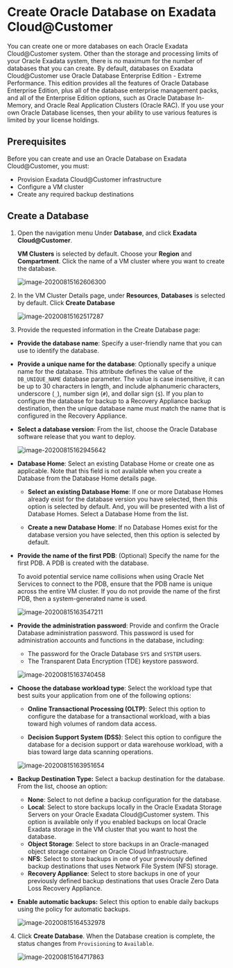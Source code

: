 # Create Oracle Database on Exadata Cloud@Customer

You can create one or more databases on each Oracle Exadata Cloud@Customer system. Other than the storage and processing limits of your Oracle Exadata system, there is no maximum for the number of databases that you can create. By default, databases on Exadata Cloud@Customer use Oracle Database Enterprise Edition - Extreme Performance. This edition provides all the features of Oracle Database Enterprise Edition, plus all of the database enterprise management packs, and all of the Enterprise Edition options, such as Oracle Database In-Memory, and Oracle Real Application Clusters (Oracle RAC). If you use your own Oracle Database licenses, then your ability to use various features is limited by your license holdings.

## Prerequisites

Before you can create and use an Oracle Database on Exadata Cloud@Customer, you must:
- Provision Exadata Cloud@Customer infrastructure
- Configure a VM cluster
- Create any required backup destinations

## Create a Database

1. Open the navigation menu Under **Database**, and click **Exadata Cloud@Customer**.

   **VM Clusters** is selected by default. Choose your **Region** and **Compartment**. Click the name of a VM cluster where you want to create the database.

   ![image-20200815162606300](images/image-20200815162606300.png)

   

2. In the VM Cluster Details page, under **Resources**, **Databases** is selected by default. Click **Create Database**

   ![image-20200815162517287](images/image-20200815162517287.png)

3. Provide the requested information in the Create Database page:

- **Provide the database name**: Specify a user-friendly name that you can use to identify the database. 

- **Provide a unique name for the database**: Optionally specify a unique name for the database. This attribute defines the value of the `DB_UNIQUE_NAME` database parameter. The value is case insensitive, it can be up to 30 characters in length, and include alphanumeric characters, underscore (`_`), number sign (`#`), and dollar sign (`$`). If you plan to configure the database for backup to a Recovery Appliance backup destination, then the unique database name must match the name that is configured in the Recovery Appliance.

- **Select a database version**: From the list, choose the Oracle Database software release that you want to deploy.

  ![image-20200815162945642](images/image-20200815162945642.png)

  

- **Database Home**: Select an existing Database Home or create one as applicable. Note that this field is not available when you create a Database from the Database Home details page.

     - **Select an existing Database Home**: If one or more Database Homes already exist for the database version you have selected, then this option is selected by default. And, you will be presented with a list of Database Homes. Select a Database Home from the list.

     - **Create a new Database Home**: If no Database Homes exist for the database version you have selected, then this option is selected by default.

- **Provide the name of the first PDB**: (Optional) Specify the name for the first PDB. A PDB is created with the database.

  To avoid potential service name collisions when using Oracle Net Services to connect to the PDB, ensure that the PDB name is unique across the entire VM cluster. If you do not provide the name of the first PDB, then a system-generated name is used.

  ![image-20200815163547211](images/image-20200815163547211.png)

  

- **Provide the administration password**: Provide and confirm the Oracle Database administration password. This password is used for administration accounts and functions in the database, including:

     - The password for the Oracle Database `SYS` and `SYSTEM` users.
     - The Transparent Data Encryption (TDE) keystore password.

   ![image-20200815163740458](images/image-20200815163740458.png)

  

- **Choose the database workload type**: Select the workload type that best suits your application from one of the following options:

     - **Online Transactional Processing (OLTP)**: Select this option to configure the database for a transactional workload, with a bias toward high volumes of random data access.

     - **Decision Support System (DSS)**: Select this option to configure the database for a decision support or data warehouse workload, with a bias toward large data scanning operations.

   ![image-20200815163951654](images/image-20200815163951654.png)

  

- **Backup Destination Type:** Select a backup destination for the database. From the list, choose an option:

     - **None**: Select to not define a backup configuration for the database.
     - **Local**: Select to store backups locally in the Oracle Exadata Storage Servers on your Oracle Exadata Cloud@Customer system. This option is available only if you enabled backups on local Oracle Exadata storage in the VM cluster that you want to host the database.   
     - **Object Storage**: Select to store backups in an Oracle-managed object storage container on Oracle Cloud Infrastructure.
     - **NFS**: Select to store backups in one of your previously defined backup destinations that uses Network File System (NFS) storage.
     - **Recovery Appliance**: Select to store backups in one of your previously defined backup destinations that uses Oracle Zero Data Loss Recovery Appliance.

- **Enable automatic backups:** Select this option to enable daily backups using the policy for automatic backups.

  ![image-20200815164532978](images/image-20200815164532978.png)

  

4. Click **Create Database**. When the Database creation is complete, the status changes from `Provisioning` to `Available`.

   ![image-20200815164717863](images/image-20200815164717863.png)

   

